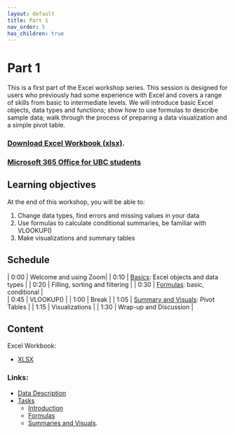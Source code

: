 ```yaml
---
layout: default
title: Part 1 
nav_order: 5
has_children: true
---
```


# Part 1 

This is a first part of the Excel workshop series. This session is designed for users who previously had some experience with Excel and covers a range of skills from basic to intermediate levels. We will introduce basic Excel objects, data types and functions; show how to use formulas to describe sample data; walk through the process of preparing a data visualization and a simple pivot table.

### [Download Excel Workbook (xlsx)](https://github.com/ubc-library-rc/excel1/raw/main/content/Excel_data.xlsx). 
### [Microsoft 365 Office for UBC students](https://it.ubc.ca/services/desktop-print-services/software-licensing/microsoft-365-office-students)

## Learning objectives

At the end of this workshop, you will be able to:
1. Change data types, find errors and missing values in your data
2. Use formulas to calculate conditional summaries, be familiar with VLOOKUP()
3. Make visualizations and summary tables

## Schedule

| 0:00 | Welcome and using Zoom|
| 0:10 | [Basics](https://ubc-library-rc.github.io/excel1/content/tasks.html#introduction): Excel objects and data types |
| 0:20 | Filling, sorting and filtering | 
| 0:30 | [Formulas](https://ubc-library-rc.github.io/excel1/content/tasks.html#formulas): basic, conditional |   
| 0:45 | VLOOKUP() |
| 1:00 | Break |
| 1:05 | [Summary and Visuals](https://ubc-library-rc.github.io/excel1/content/tasks.html#summaries-and-visuals): Pivot Tables |
| 1:15 | Visualizations |
| 1:30 | Wrap-up and Discussion |

## Content

Excel Workbook:
- [XLSX](https://github.com/ubc-library-rc/excel1/raw/main/content/Excel_data.xlsx)

### Links:
- [Data Description](./data-description.md)
- [Tasks](./tasks.md)
  - [Introduction](https://ubc-library-rc.github.io/excel1/content/tasks.html#introduction)
  - [Formulas](https://ubc-library-rc.github.io/excel1/content/tasks.html#formulas)
  - [Summaries and Visuals](https://ubc-library-rc.github.io/excel1/content/tasks.html#summaries-and-visuals). 
